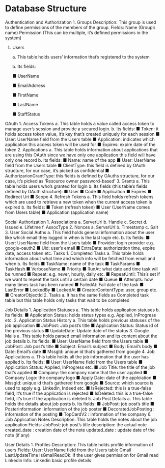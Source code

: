 # Database Structure

Authentication and Authorization 1. Groups Description: This group is used to define permissions of the members of the group. Fields: Name \(Group’s name\) Permission \(This can be multiple, it’s defined permissions in the system\)

1. Users

   a.    This table holds users’ information that’s registered to the system

   b.    Its fields:

   ■    UserName

   ■    EmailAddress

   ■    FirstName

   ■    LastName

   ■    StaffStatus

OAuth 1. Access Tokens a. This table holds a value called access token to manage user’s session and provide a secured login. b. Its fields: ■ Token: it holds access token value, it’s key that’s created uniquely for each session ■ User: UserName field from the Users table ■ Application: indicates which application this access token will be used for ■ Expires: expire date of the token 2. Applications a. This table holds information about applications that are using this OAuth since we have only one application this field will have only one record b. Its fields: ■ Name: name of the app ■ User: UserName field from the Users table ■ ClientType: this field is defined by OAuth structure, for our case, it’s picked as confidential ■ AuthorizarionGrantType: this fields is defined by OAuths structure, for our case, it’s picked as ‘Resource owner password-based’ 3. Grants a. This table holds users who’s granted for login b. Its fields \(this table’s fields defined by OAuth structure\): ■ User ■ Code ■ Application ■ Expires ■ Redirect Uri ■ Scope 4. Refresh Tokens a. This field holds refresh tokens which are used to retrieve a new token when the current access token is expired b. Its fields: ■ Token \(refresh token\) ■ User \(UserName comes from Users table\) ■ Application \(application name\)

Social Authorization 1. Associations a. ServerUrl b. Handle c. Secret d. Issued e. Lifetime f. AssocType 2. Nonces a. ServerUrl b. Timestamp c. Salt 3. User Social Auths a. This field holds general information about the user like which email they logged in when is the last login etc. b. Its fields: ■ User: UserName field from the Users table ■ Provider: login provider e.g. google-oauth2 ■ Uid: user’s email ■ ExtraData: authorization time, expire date, access token etc. Tasks 1. Completed Tasks a. This table holds information about what time and which info will be fetched from email and when b. Its fields ■ TaskName: name of the task ■ TaskParams ■ TaskHash ■ VerboseName ■ Priority ■ RunAt: what date and time task will be runned ■ Repeat: e.g. never, hourly, daily etc. ■ RepeatUntil: This’s set if we want to repeat the task until a certain date ■ Queue ■ Attempts: how many times task has been runned ■ FailedAt: Fail date of the task ■ LastError ■ LockedBy ■ LockedAt ■ CreatorContentType: user, group etc. ■ CreatorObjectId 2. Tasks a. It has the same fields as Completed task table but this table holds only tasks that wait to be completed

Job Details 1. Application Statuses a. This table holds application statuses b. Its fields: ■ Application Status: holds status types e.g. Applied, InProgress etc. 2. Application Status History a. This table holds previous statuses of the job application ■ JobPost: Job post’s title ■ Application Status: Status id of the previous status ■ UpdateDate: Update date of the status 3. Google Mails a. This table holds parsed email information and its content about the job details b. Its fields: ■ User: UserName field from the Users table ■ JobPost: Job post’s title ■ Subject: Email’s subject ■ Body: Email’s body ■ Date: Email’s date ■ MssgId: unique id that’s gathered from google 4. Job Applications a. This table holds all the job information that the user has applied b. Its fields: ■ User: UserName field from the Users table ■ Application Status: Applied, InProgress etc. ■ Job Title: the title of the job that’s applied ■ Company: the company name that the user applied ■ Company Logo: the company logo ■ Apply Date: date of the applciation ■ MssgId: unique id that’s gathered from google ■ Source: which source is used to apply e.g. Linkedin, Indeed etc. ■ IsRejected: this is a true-false field, it’s true if the application is rejected ■ IsDeleted: this is a true-false field, it’s true if the application is deleted 5. Job Post Details a. This table holds the details about job posts b. Its fields: ■ JobPost: job post’s title ■ PosterInformation: information of the job poster ■ DecoratedJobPosting : information of the posting ■ TopCardV2 : information of the company 6. Job Application Notes Description: This table holds the notes about the job application Fields: JobPost: job post’s title description: the actual note created\_date : creation date of the note updated\_date : update date of the note \(if any\)

User Details 1. Profiles Description: This table holds profile information of users Fields: User: UserName field from the Users table Gmail LastUpdateTime IsGmailReadOk: if the user gives permission for Gmail read Linkedin Info: Linkedin basic profile details

